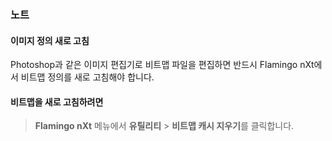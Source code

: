 
### 노트

#### 이미지 정의 새로 고침
Photoshop과 같은 이미지 편집기로 비트맵 파일을 편집하면 반드시 Flamingo nXt에서 비트맵 정의를 새로 고침해야 합니다.

#### 비트맵을 새로 고침하려면

>**Flamingo nXt** 메뉴에서 **유틸리티** &gt; **비트맵 캐시 지우기**를 클릭합니다.

